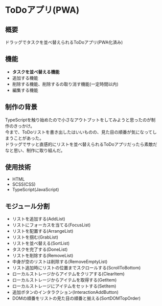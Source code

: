 # ToDoアプリ(PWA)

## 概要
ドラッグでタスクを並べ替えられるToDoアプリ(PWA化済み)

## 機能
- **タスクを並べ替える機能**
- 追加する機能 
- 削除する機能、削除するの取り消す機能(一定時間以内)
- 編集する機能

## 制作の背景
TypeScriptを触り始めたので小さなアウトプットをしてみようと思ったのが制作のきっかけ。<br>
今まで、ToDoリストを書き出したはいいものの、見た目の順番が気になってしまうことがあった。<br>
ドラッグでサッと直感的にリストを並べ替えられるToDoアプリだったら素敵だなと思い、制作に取り組んだ。

## 使用技術
- HTML
- SCSS(CSS)
- TypeScript(JavaScript)

## モジュール分割
- リストを追加する(AddList)
- リストにフォーカスを当てる(FocusList)
- リストを配置する(ArrangeList)
- リストを掴む(GrabList)
- リストを並べ替える(SortList)
- タスクを完了する(DoneList)
- リストを削除する(RemoveList)
- 中身が空のリストは削除する(RemoveEmptyList)
- リスト追加時にリストの位置までスクロールする(ScrollToBottom)
- ローカルストレージからアイテムをクリアする(ClearItem)
- ローカルストレージからアイテムを取得する(GetItem)
- ローカルストレージにアイテムをセットする(SetItem)
- 追加ボタンのインタラクション(InteractionAddButton)
- DOMの順番をリストの見た目の順番と揃える(SortDOMTopOrder)




